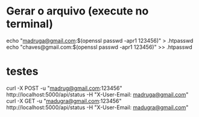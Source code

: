 # Gerar o arquivo (execute no terminal)
echo "madruga@gmail.com:$(openssl passwd -apr1 123456)" > .htpasswd
echo "chaves@gmail.com:$(openssl passwd -apr1 123456)" >> .htpasswd


# testes 
curl -X POST -u "madrug@gmail.com:123456" http://localhost:5000/api/status -H "X-User-Email: madruga@gmail.com"
curl -X GET -u "madugra@gmail.com:123456" http://localhost:5000/api/status -H "X-User-Email: madugra@gmail.com"